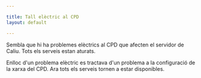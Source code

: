 ```yaml
---

title: Tall elèctric al CPD
layout: default

---
```


Sembla que hi ha problemes elèctrics al CPD que afecten el servidor de Caliu. Tots els serveis estan aturats.

Enlloc d'un problema elèctric es tractava d'un problema a la configuració de la xarxa del CPD. Ara tots els serveis tornen a estar disponibles.
